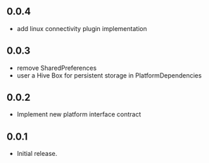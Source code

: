 ## 0.0.4

- add linux connectivity plugin implementation

## 0.0.3

- remove SharedPreferences
- user a Hive Box for persistent storage in PlatformDependencies

## 0.0.2

* Implement new platform interface contract

## 0.0.1

* Initial release.
